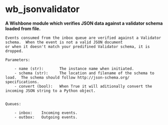 wb_jsonvalidator
================

**A Wishbone module which verifies JSON data against a validator schema loaded from file.**
    
    Events consumed from the inbox queue are verified against a Validator schema.  When the event is not a valid JSON document
    or when it doesn't match your predifined Validator schema, it is dropped.

    Parameters:        
    
        - name (str):       The instance name when initiated.    
        - schema (str):     The location and filename of the schema to load.  The schema should follow http://json-schema.org/ specifications.
        - convert (bool):   When True it will aditionally convert the incoming JSON string to a Python object.
        
        
    Queues:        

        - inbox:    Incoming events.
        - outbox:   Outgoing events.
    

